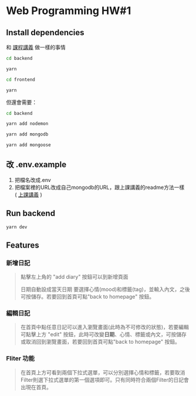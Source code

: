# Web Programming HW#1


## Install dependencies

和 [課程講義](https://github.com/ntuee-web-programming/112-1-unit1-todo-list/blob/main/README.md#6-mongodb-setup-week-2) 做一樣的事情

```bash
cd backend

yarn

cd frontend

yarn
```
但還會需要：
```bash
cd backend

yarn add nodemon

yarn add mongodb

yarn add mongoose
```

## 改 .env.example
   
1. 把檔名改成.env
2. 把檔案裡的URL改成自己mongodb的URL，跟上課講義的readme方法一樣  
   ( [上課講義](https://github.com/ntuee-web-programming/112-1-unit1-todo-list/blob/main/README.md#6-mongodb-setup-week-2) )
   

##  Run backend

```bash
yarn dev
```

## Features

### 新增日記
> 點擊左上角的 "add diary" 按鈕可以到新增頁面
>
> 日期自動設成當天日期
> 要選擇心情(mood)和標籤(tag)，並輸入內文，之後可按儲存。若要回到首頁可點"back to homepage" 按鈕。

### 編輯日記
> 在首頁中點任意日記可以進入瀏覽畫面(此時為不可修改的狀態)，若要編輯可點擊上方 "edit" 按鈕，此時可改變**日期**、心情、標籤或內文，可按儲存或取消回到瀏覽畫面，若要回到首頁可點"back to homepage" 按鈕。
>
### Fliter 功能
>在首頁上方可看到兩個下拉式選單，可以分別選擇心情和標籤，若要取消Filter則選下拉式選單的第一個選項即可。只有同時符合兩個Filter的日記會出現在首頁。

